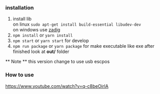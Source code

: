 ### installation
1. install lib <br>
on linux
```sudo apt-get install build-essential libudev-dev``` <br>
on windows use [zadig](http://sourceforge.net/projects/libwdi/files/zadig/)
2. ```npm install``` or ```yarn install```
3. ```npm start``` or ```yarn start``` for develop
4. ```npm run package``` or ```yarn package``` for make executable like exe
after finished look at **out/** folder

** Note **
this version change to use usb escpos

### How to use
https://www.youtube.com/watch?v=q-c8beOirlA
